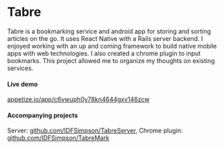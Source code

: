 # Tabre﻿
Tabre is a bookmarking service and android app for storing and sorting articles on the go. It uses React Native with a Rails server backend. I enjoyed working with an up and coming framework to build native mobile apps with web technologies. I also created a chrome plugin to input bookmarks. This project allowed me to organize my thoughts on existing services.

#### Live demo
[appetize.io/app/c6vwuph0y78kn4644gxv146zcw](https://appetize.io/app/c6vwuph0y78kn4644gxv146zcw)

#### Accompanying projects
Server: [github.com/IDFSimpson/TabreServer](github.com/IDFSimpson/TabreServer),
Chrome plugin: [github.com/IDFSimpson/TabreMark](github.com/IDFSimpson/TabreMark)
